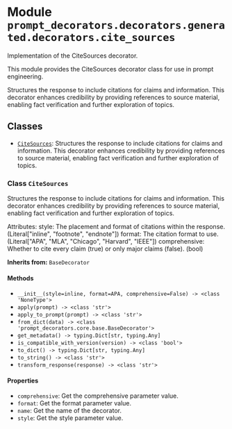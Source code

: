 # Module `prompt_decorators.decorators.generated.decorators.cite_sources`

Implementation of the CiteSources decorator.

This module provides the CiteSources decorator class for use in prompt engineering.

Structures the response to include citations for claims and information. This decorator enhances credibility by providing references to source material, enabling fact verification and further exploration of topics.

## Classes

- [`CiteSources`](#class-citesources): Structures the response to include citations for claims and information. This decorator enhances credibility by providing references to source material, enabling fact verification and further exploration of topics.

### Class `CiteSources`

Structures the response to include citations for claims and information. This decorator enhances credibility by providing references to source material, enabling fact verification and further exploration of topics.

Attributes:
    style: The placement and format of citations within the response. (Literal["inline", "footnote", "endnote"])
    format: The citation format to use. (Literal["APA", "MLA", "Chicago", "Harvard", "IEEE"])
    comprehensive: Whether to cite every claim (true) or only major claims (false). (bool)

**Inherits from:** `BaseDecorator`

#### Methods

- `__init__(style=inline, format=APA, comprehensive=False) -> <class 'NoneType'>`
- `apply(prompt) -> <class 'str'>`
- `apply_to_prompt(prompt) -> <class 'str'>`
- `from_dict(data) -> <class 'prompt_decorators.core.base.BaseDecorator'>`
- `get_metadata() -> typing.Dict[str, typing.Any]`
- `is_compatible_with_version(version) -> <class 'bool'>`
- `to_dict() -> typing.Dict[str, typing.Any]`
- `to_string() -> <class 'str'>`
- `transform_response(response) -> <class 'str'>`
#### Properties

- `comprehensive`: Get the comprehensive parameter value.
- `format`: Get the format parameter value.
- `name`: Get the name of the decorator.
- `style`: Get the style parameter value.

